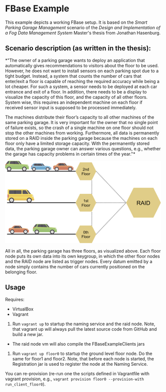# FBase Example

This example depicts a working FBase setup. It is based on the *Smart Parking Garage Management* scenario of the *Design and Implementation of a Fog Data Management System* Master's thesis from Jonathan Hasenburg.

## Scenario description (as written in the thesis):
*"The owner of a parking garage wants to deploy an application that automatically gives recommendations to visitors about the floor to be used. However, he does not want to install sensors on each parking spot due to a tight budget. Instead, a system that counts the number of cars that enter/exit a floor is capable of reaching the required accuracy while being a lot cheaper. For such a system, a sensor needs to be deployed at each car entrance and exit of a floor. In addition, there needs to be a display to visualize the capacity of this floor, and the capacity of all other floors. System wise, this requires an independent machine on each floor if received sensor input is supposed to be processed immediately.

The machines distribute their floor’s capacity to all other machines of the same parking garage. It is very important for the owner that no single point of failure exists, so the crash of a single machine on one floor should not stop the other machines from working. Furthermore, all data is permanently stored on a RAID inside the parking garage because the machines on each floor only have a limited storage capacity. With the permanently stored data, the parking garage owner can answer various questions, e.g., whether the garage has capacity problems in certain times of the year."*

![Components for this Example](fig/components.png)

All in all, the parking garage has three floors, as visualized above. Each floor node puts its own data into its own keygroup, in which the other floor nodes and the RAID node are listed as trigger nodes. Every datum emitted by a node simply contains the number of cars currently positioned on the belonging floor.

## Usage

Requires:
* VirtualBox
* Vagrant

1. Run `vagrant up` to startup the naming service and the raid node. Note, that vagrant up will always pull the latest source code from GitHub and build a new jar.
  * The raid node vm will also compile the FBaseExampleClients jars
1. Run `vagrant up floor0` to startup the ground level floor node. Do the same for floor1 and floor2. Note, that before each node is started, the Registration jar is used to register the node at the Naming Service.

You can re-provision (re-run one the scripts defined in Vagrantfile with vagrant provision, e.g., `vagrant provision floor0 --provision-with run_client_floor0`).
